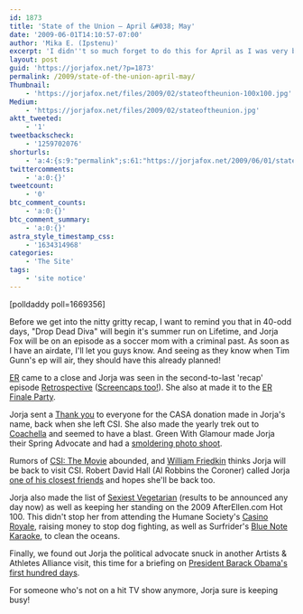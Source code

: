 ```yaml
---
id: 1873
title: 'State of the Union — April &#038; May'
date: '2009-06-01T14:10:57-07:00'
author: 'Mika E. (Ipstenu)'
excerpt: 'I didn''t so much forget to do this for April as I was very busy. Here''s a makeup!'
layout: post
guid: 'https://jorjafox.net/?p=1873'
permalink: /2009/state-of-the-union-april-may/
Thumbnail:
    - 'https://jorjafox.net/files/2009/02/stateoftheunion-100x100.jpg'
Medium:
    - 'https://jorjafox.net/files/2009/02/stateoftheunion.jpg'
aktt_tweeted:
    - '1'
tweetbackscheck:
    - '1259702076'
shorturls:
    - 'a:4:{s:9:"permalink";s:61:"https://jorjafox.net/2009/06/01/state-of-the-union-april-may/";s:7:"tinyurl";s:25:"http://tinyurl.com/n75smc";s:4:"isgd";s:18:"http://is.gd/539TH";s:5:"bitly";s:20:"http://bit.ly/7Kz5xY";}'
twittercomments:
    - 'a:0:{}'
tweetcount:
    - '0'
btc_comment_counts:
    - 'a:0:{}'
btc_comment_summary:
    - 'a:0:{}'
astra_style_timestamp_css:
    - '1634314968'
categories:
    - 'The Site'
tags:
    - 'site notice'
---
```


<span class="alignright">[polldaddy poll=1669356]</span>

Before we get into the nitty gritty recap, I want to remind you that in 40-odd days, "Drop Dead Diva" will begin it's summer run on Lifetime, and Jorja Fox will be on an episode as a soccer mom with a criminal past. As soon as I have an airdate, I'll let you guys know. And seeing as they know when Tim Gunn's ep will air, they should have this already planned!

<a href="https://jorjafox.net/wiki/ER">ER</a> came to a close and Jorja was seen in the second-to-last 'recap' episode <a href="https://jorjafox.net/wiki/Retrospective">Retrospective</a> (<a href="https://jorjafox.net/gallery/tv/er/season15/retrospective/" rel="nofollow">Screencaps too!</a>).  She also at made it to the <a href="https://jorjafox.net/gallery/pub/events/20090328-er/finale_01.jpg">ER Finale Party</a>.

Jorja sent a <a href="https://jorjafox.net/?p=1771">Thank you</a> to everyone for the CASA donation made in Jorja's name, back when she left CSI.  She also made the yearly trek out to <a href="https://jorjafox.net/gallery/pub/concerts/20090417-coachella">Coachella</a> and seemed to have a blast.  Green With Glamour made Jorja their Spring Advocate and had a <a href="https://jorjafox.net/gallery/pro/model/200904-gwg/">smoldering photo shoot</a>.

Rumors of <a href="https://jorjafox.net/2009/04/22/csi-the-movie/">CSI: The Movie</a> abounded, and <a href="https://jorjafox.net/2009/04/01/william-friedkin-perhaps-jorja-will-return/">William Friedkin</a> thinks Jorja will be back to visit CSI.  Robert David Hall (Al Robbins the Coroner) called Jorja <a href="https://jorjafox.net/2009/04/27/robert-david-hall/">one of his closest friends</a> and hopes she'll be back too.

Jorja also made the list of <a href="http://www.peta.org/FeatureSexiestVegetarianCelebrity.asp">Sexiest Vegetarian</a> (results to be announced any day now) as well as keeping her standing on the 2009 AfterEllen.com Hot 100.  This didn't stop her from attending the Humane Society's <a href="https://jorjafox.net/gallery/pub/animals/20090509-casinoroyale">Casino Royale</a>, raising money to stop dog fighting, as well as Surfrider's <a href="https://jorjafox.net/gallery/pub/advocacy/20090520-bluenote">Blue Note Karaoke</a>, to clean the oceans.

Finally, we found out Jorja the political advocate snuck in another Artists & Athletes Alliance visit, this time for a briefing on <a href="https://jorjafox.net/gallery/pub/artath/20090429-obama100/">President Barack Obama's first hundred days</a>.

For someone who's not on a hit TV show anymore, Jorja sure is keeping busy!
